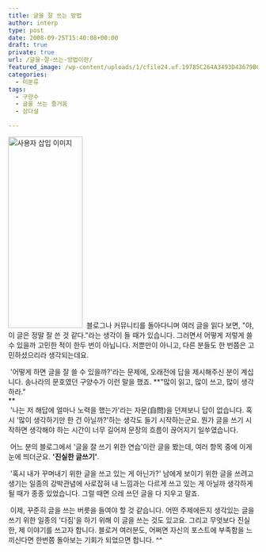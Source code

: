 ```yaml
---
title: 글을 잘 쓰는 방법
author: interp
type: post
date: 2008-09-25T15:40:08+00:00
draft: true
private: true
url: /글을-잘-쓰는-방법이란/
featured_image: /wp-content/uploads/1/cfile24.uf.19785C264A3493D43679BC.jpg
categories:
  - 미분류
tags:
  - 구양수
  - 글을 쓰는 즐거움
  - 삼다설

---
```

<img src="http://interp.iwinv.net/wp-content/uploads/1/cfile24.uf.19785C264A3493D43679BC.jpg" class="alignleft" width="150" height="386" alt="사용자 삽입 이미지" />  
&nbsp;블로그나 커뮤니티를 돌아다니며 여러 글을 읽다 보면, "야, 이 글은 정말 잘 쓴 것 같다."라는 생각이 들 때가 있습니다. 그러면서 어떻게 저렇게 쓸 수 있을까 고민한 적이 한두 번이 아닙니다. 저뿐만이 아니고, 다른 분들도 한 번쯤은 고민하셨으리라 생각되는데요.  
  
  
&nbsp;'어떻게 하면 글을 잘 쓸 수 있을까?'라는 문제에, 오래전에 답을 제시해주신 분이 계십니다. 송나라의 문호였던 구양수가 이런 말을 했죠. **"많이 읽고, 많이 쓰고, 많이 생각하라."  
**   
&nbsp;'나는 저 해답에 얼마나 노력을 했는가'라는 자문(自問)을 던져보니 답이 없습니다. 혹시 '많이 생각하기만 한 건 아닐까?'하는 생각도 들기 시작하는군요. 뭔가 글을 쓰기 시작하면 생각해야 하는 시간이 너무 길어져 문장의 흐름이 끊어지기 일쑤였습니다.   
  
  
&nbsp;어느 분의 블로그에서 '글을 잘 쓰기 위한 연습'이란 글을 봤는데, 여러 항목 중에 이게 눈에 띄더군요. **'진실한 글쓰기'**.  
  
&nbsp;'혹시 내가 꾸며내기 위한 글을 쓰고 있는 게 아닌가?' 남에게 보이기 위한 글을 쓰려고 생기는 일종의 강박관념에 사로잡혀 내 느낌과는 다르게 쓰고 있는 게 아닐까 생각하게 될 때가 종종 있었습니다. 그럴 때면 으레 쓰던 글을 다 지우고 말죠.   
  
&nbsp;이제, 꾸준히 글을 쓰는 버릇을 들여야 할 것 같습니다. 어떤 주제에든지 생각있는 글을 쓰기 위한 일종의 '다짐'을 하기 위해 이 글을 쓰는 것도 있고요. 그리고 무엇보다 진실한, 제 이야기를 쓰고자 합니다. 블로거 여러분도, 어쩌면 자신의 포스트에 부족함을 느끼신다면 한번쯤 돌아보는 기회가 되었으면 합니다. ^^ 


  
<P align=right></p>